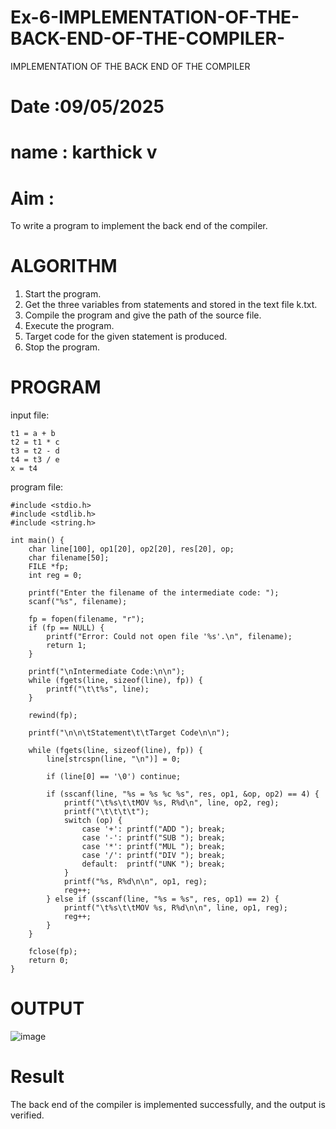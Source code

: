 # Ex-6-IMPLEMENTATION-OF-THE-BACK-END-OF-THE-COMPILER-
IMPLEMENTATION OF THE BACK END OF THE COMPILER 
# Date :09/05/2025
# name : karthick v
# Aim :
To write a program to implement the back end of the compiler.
# ALGORITHM
1. Start the program.
2. Get the three variables from statements and stored in the text file k.txt.
3. Compile the program and give the path of the source file.
4. Execute the program.
5. Target code for the given statement is produced.
6. Stop the program.
# PROGRAM
input file:
```
t1 = a + b
t2 = t1 * c
t3 = t2 - d
t4 = t3 / e
x = t4
```
program file:
```
#include <stdio.h>
#include <stdlib.h>
#include <string.h>

int main() {
    char line[100], op1[20], op2[20], res[20], op;
    char filename[50];
    FILE *fp;
    int reg = 0;

    printf("Enter the filename of the intermediate code: ");
    scanf("%s", filename);

    fp = fopen(filename, "r");
    if (fp == NULL) {
        printf("Error: Could not open file '%s'.\n", filename);
        return 1;
    }

    printf("\nIntermediate Code:\n\n");
    while (fgets(line, sizeof(line), fp)) {
        printf("\t\t%s", line);
    }

    rewind(fp);

    printf("\n\n\tStatement\t\tTarget Code\n\n");

    while (fgets(line, sizeof(line), fp)) {
        line[strcspn(line, "\n")] = 0;

        if (line[0] == '\0') continue;

        if (sscanf(line, "%s = %s %c %s", res, op1, &op, op2) == 4) {
            printf("\t%s\t\tMOV %s, R%d\n", line, op2, reg);
            printf("\t\t\t\t");
            switch (op) {
                case '+': printf("ADD "); break;
                case '-': printf("SUB "); break;
                case '*': printf("MUL "); break;
                case '/': printf("DIV "); break;
                default:  printf("UNK "); break;
            }
            printf("%s, R%d\n\n", op1, reg);
            reg++;
        } else if (sscanf(line, "%s = %s", res, op1) == 2) {
            printf("\t%s\t\tMOV %s, R%d\n\n", line, op1, reg);
            reg++;
        }
    }

    fclose(fp);
    return 0;
}
```
# OUTPUT
![image](https://github.com/user-attachments/assets/d9da6fde-d534-4314-8970-e854d7da6362)

# Result
The back end of the compiler is implemented successfully, and the output is verified.
